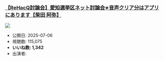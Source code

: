 ### [【ReHacQ討論会】愛知選挙区ネット討論会※音声クリア分はアプリにあります【柴田 阿弥】](https://www.youtube.com/watch?v=-ScHuA8rLdI)
[![](https://img.youtube.com/vi/-ScHuA8rLdI/sddefault.jpg)](https://www.youtube.com/watch?v=-ScHuA8rLdI)
-   公開日: 2025-07-06
-   視聴数: 115,075
-   **いいね数: 1,342**
-   出演者: 
